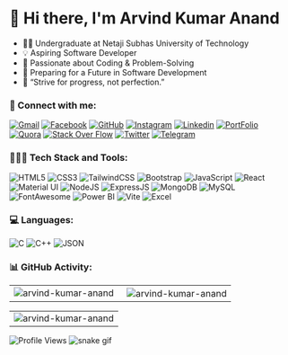 <h1>👋 Hi there, I'm Arvind Kumar Anand </h1>

- 👨‍💻 Undergraduate at Netaji Subhas University of Technology
- 💡 Aspiring Software Developer
- 💼 Passionate about Coding & Problem-Solving
- 🎯 Preparing for a Future in Software Development
- 🚀 “Strive for progress, not perfection.”

<h3 align="left">📲 Connect with me:</h3>
<div align="left">
 <a href="mailto:jigarsable21@gmail.com"><img alt="Gmail" src="https://img.shields.io/badge/Gmail-D14836?style=for-the-badge&logo=gmail&logoColor=white" /></a>
 <a href="https://www.facebook.com/kumar.arvind.anand"><img alt="Facebook" src="https://img.shields.io/badge/Facebook-1877F2?style=for-the-badge&logo=facebook&logoColor=white" /></a>
 <a href="https://github.com/arvind-kumar-anand"><img alt="GitHub" src="https://img.shields.io/badge/GitHub-100000?style=for-the-badge&logo=github&logoColor=white" /></a>
 <a href="https://www.instagram.com/arvind.kumar.anand/"><img alt="Instagram" src="https://img.shields.io/badge/Instagram-E4405F?style=for-the-badge&logo=instagram&logoColor=white" /></a>
 <a href="https://www.linkedin.com/in/arvind-kumar-anand/"><img alt="Linkedin" src="https://img.shields.io/badge/LinkedIn-0077B5?style=for-the-badge&logo=linkedin&logoColor=white" /></a>
 <a href="https://linktr.ee/arvind.kumar.anand"><img alt="PortFolio" src="https://img.shields.io/badge/Portfolio-255E63?style=for-the-badge&logo=About.me&logoColor=white" /></a>
 <a href="https://www.quora.com/profile/Arvind-Kumar-Anand-4"><img alt="Quora" src="https://img.shields.io/badge/Quora-%23B92B27.svg?&style=for-the-badge&logo=Quora&logoColor=white" /></a>
 <a href="https://stackoverflow.com/users/24973361/arvind-kumar-anand"><img alt="Stack Over Flow" src="https://img.shields.io/badge/Stack_Overflow-FE7A16?style=for-the-badge&logo=stack-overflow&logoColor=white" /></a>
 <a href="https://twitter.com/arvind_kr_anand"><img alt="Twitter" src="https://img.shields.io/badge/Twitter-1DA1F2?style=for-the-badge&logo=twitter&logoColor=white" /></a>
 <a href="https://t.me/arvindkumaranand"><img alt="Telegram" src="https://img.shields.io/badge/Telegram-2CA5E0?style=for-the-badge&logo=telegram&logoColor=white" /></a>
 <a href=""><img alt="" src="" /></a>
 <a href=""><img alt="" src="" /></a>
 <a href=""><img alt="" src="" /></a>
 <a href=""><img alt="" src="" /></a>
</div>

<h3 align="left">👨🏻‍💻 Tech Stack and Tools:</h3>
<div align="left">
<img alt="HTML5" src="https://img.shields.io/badge/html5-%23E34F26.svg?style=for-the-badge&logo=html5&logoColor=white"/>
<img alt="CSS3" src="https://img.shields.io/badge/css3-%231572B6.svg?style=for-the-badge&logo=css3&logoColor=white"/> 
<img alt="TailwindCSS" src="https://img.shields.io/badge/Tailwind_CSS-38B2AC?style=for-the-badge&logo=tailwind-css&logoColor=white"/>
<img alt="Bootstrap" src="https://img.shields.io/badge/bootstrap-%23563D7C.svg?style=for-the-badge&logo=bootstrap&logoColor=white"/>
<img alt="JavaScript" src="https://img.shields.io/badge/javascript-%23323330.svg?style=for-the-badge&logo=javascript&logoColor=%23F7DF1E"/> 
<img alt="React" src="https://img.shields.io/badge/react-%2320232a.svg?style=for-the-badge&logo=react&logoColor=%2361DAFB"/>
<img alt="Material UI" src="https://img.shields.io/badge/Material%20UI-007FFF?style=for-the-badge&logo=mui&logoColor=white"/>
<img alt="NodeJS" src="https://img.shields.io/badge/node.js-%2343853D.svg?style=for-the-badge&logo=node-dot-js&logoColor=white"/>
<img alt="ExpressJS" src="https://img.shields.io/badge/Express.js-000000?style=for-the-badge&logo=express&logoColor=white"/>
<img alt="MongoDB" src="https://img.shields.io/badge/MongoDB-4EA94B?style=for-the-badge&logo=mongodb&logoColor=white"/>
<img alt="MySQL" src="https://img.shields.io/badge/MySQL-005C84?style=for-the-badge&logo=mysql&logoColor=white"/>
<img alt="FontAwesome" src="https://img.shields.io/badge/Font_Awesome-339AF0?style=for-the-badge&logo=fontawesome&logoColor=white"/>
<img alt="Power BI" src="https://img.shields.io/badge/PowerBI-F2C811?style=for-the-badge&logo=Power%20BI&logoColor=white"/>
<img alt="Vite" src="https://img.shields.io/badge/Vite-B73BFE?style=for-the-badge&logo=vite&logoColor=FFD62E"/>
<img alt="Excel" src="https://img.shields.io/badge/Microsoft_Excel-217346?style=for-the-badge&logo=microsoft-excel&logoColor=white"/>
<img alt="" src=""/>
<img alt="" src=""/>
</div>

<h3 align="left">💻 Languages:</h3>
<div align="left">
<img alt="C" src="https://img.shields.io/badge/C-00599C?style=for-the-badge&logo=c&logoColor=white"/>
<img alt="C++" src="https://img.shields.io/badge/C%2B%2B-00599C?style=for-the-badge&logo=c%2B%2B&logoColor=white"/>
<img alt="JSON" src="https://img.shields.io/badge/json-5E5C5C?style=for-the-badge&logo=json&logoColor=white"/>
<img alt="" src="https://img.shields.io/badge/Python-FFD43B?style=for-the-badge&logo=python&logoColor=blue"/>
<img alt="" src=""/>
<img alt="" src=""/>
<img alt="" src=""/>
<img alt="" src=""/>
<img alt="" src=""/>
</div>

<h3 align="left">📊 GitHub Activity:</h3>
<table>
  <tr>
     <td><img align="left" src="https://github-readme-stats.vercel.app/api/top-langs?username=arvind-kumar-anand&show_icons=true&locale=en&layout=compact" alt="arvind-kumar-anand" /></td>
     <td>&nbsp;<img align="center" src="https://github-readme-stats.vercel.app/api?username=arvind-kumar-anand&show_icons=true&locale=en" alt="arvind-kumar-anand" /></td>
  </tr>
</table>
<table align="center">
  <tr>
    <td><img align="center" src="https://github-readme-streak-stats.herokuapp.com/?user=arvind-kumar-anand&" alt="arvind-kumar-anand" /></td>
  </tr>
</table>

![Profile Views](https://komarev.com/ghpvc/?username=arvind-kumar-anand&label=Profile%20views&color=0e75b6&style=flat)
![snake gif](https://github.com/arvind-kumar-anand/arvind-kumar-anand/blob/output/github-contribution-grid-snake.gif)
